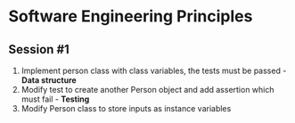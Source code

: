 # Software Engineering Principles
## Session #1
1. Implement person class with class variables, the tests must be passed - **Data structure**
2. Modify test to create another Person object and add assertion which must fail  - **Testing**
3. Modify Person class to store inputs as instance variables    
